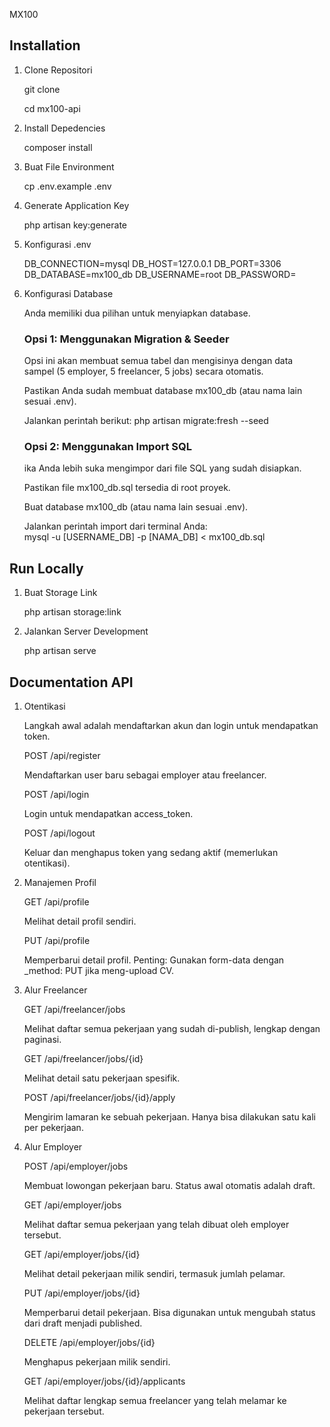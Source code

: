
MX100

## Installation

1. Clone Repositori

    git clone 

    cd mx100-api

2. Install Depedencies

    composer install

3. Buat File Environment

    cp .env.example .env

4. Generate Application Key

    php artisan key:generate

5. Konfigurasi .env

    DB_CONNECTION=mysql
    DB_HOST=127.0.0.1
    DB_PORT=3306
    DB_DATABASE=mx100_db
    DB_USERNAME=root
    DB_PASSWORD=

6. Konfigurasi Database

    Anda memiliki dua pilihan untuk menyiapkan database.

    ### Opsi 1: Menggunakan Migration & Seeder
    Opsi ini akan membuat semua tabel dan mengisinya dengan data sampel (5 employer, 5 freelancer, 5 jobs) secara otomatis.

    Pastikan Anda sudah membuat database mx100_db (atau nama lain  sesuai .env).

    Jalankan perintah berikut:
    php artisan migrate:fresh --seed

    ### Opsi 2: Menggunakan Import SQL

    ika Anda lebih suka mengimpor dari file SQL yang sudah disiapkan.

    Pastikan file mx100_db.sql tersedia di root proyek.

    Buat database mx100_db (atau nama lain sesuai .env).

    Jalankan perintah import dari terminal Anda:  
    mysql -u [USERNAME_DB] -p [NAMA_DB] < mx100_db.sql


## Run Locally

1. Buat Storage Link

    php artisan storage:link

2. Jalankan Server Development

    php artisan serve


## Documentation API

1. Otentikasi

    Langkah awal adalah mendaftarkan akun dan login untuk mendapatkan token.

    POST /api/register

    Mendaftarkan user baru sebagai employer atau freelancer.

    POST /api/login

    Login untuk mendapatkan access_token.

    POST /api/logout

    Keluar dan menghapus token yang sedang aktif (memerlukan otentikasi).

2. Manajemen Profil

    GET /api/profile

    Melihat detail profil sendiri.

    PUT /api/profile

    Memperbarui detail profil. Penting: Gunakan form-data dengan _method: PUT jika meng-upload CV.

3. Alur Freelancer

    GET /api/freelancer/jobs

    Melihat daftar semua pekerjaan yang sudah di-publish, lengkap dengan paginasi.

    GET /api/freelancer/jobs/{id}

    Melihat detail satu pekerjaan spesifik.

    POST /api/freelancer/jobs/{id}/apply

    Mengirim lamaran ke sebuah pekerjaan. Hanya bisa dilakukan satu kali per pekerjaan.

4. Alur Employer

    POST /api/employer/jobs

    Membuat lowongan pekerjaan baru. Status awal otomatis adalah draft.

    GET /api/employer/jobs

    Melihat daftar semua pekerjaan yang telah dibuat oleh employer tersebut.

    GET /api/employer/jobs/{id}

    Melihat detail pekerjaan milik sendiri, termasuk jumlah pelamar.

    PUT /api/employer/jobs/{id}

    Memperbarui detail pekerjaan. Bisa digunakan untuk mengubah status dari draft menjadi published.

    DELETE /api/employer/jobs/{id}

    Menghapus pekerjaan milik sendiri.

    GET /api/employer/jobs/{id}/applicants

    Melihat daftar lengkap semua freelancer yang telah melamar ke pekerjaan tersebut.



